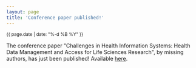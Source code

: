 ```yaml
---
layout: page
title: 'Conference paper published!'
---
```


<small>{{ page.date | date: "%-d %B %Y" }}</small>

The conference paper "Challenges in Health Information Systems: Health Data Management and Access for Life Sciences Research", by missing authors, has just been published! Available [here](https://doi.org/10.1007/978-3-031-71115-2_14).
